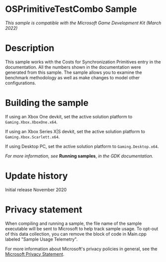 # OSPrimitiveTestCombo Sample

*This sample is compatible with the Microsoft Game Development Kit (March 2022)*

# Description

This sample works with the Costs for Synchronization Primitives entry in
the documentation. All the numbers shown in the documentation were
generated from this sample. The sample allows you to examine the
benchmark methodology as well as make changes to model other
configurations.

# Building the sample

If using an Xbox One devkit, set the active solution platform to `Gaming.Xbox.XboxOne.x64`.

If using an Xbox Series X|S devkit, set the active solution platform to `Gaming.Xbox.Scarlett.x64`.

If using Desktop PC, set the active solution platform to `Gaming.Desktop.x64`.

*For more information, see* __Running samples__, *in the GDK documentation.*

# Update history

Initial release November 2020

# Privacy statement

When compiling and running a sample, the file name of the sample
executable will be sent to Microsoft to help track sample usage. To
opt-out of this data collection, you can remove the block of code in
Main.cpp labeled "Sample Usage Telemetry".

For more information about Microsoft's privacy policies in general, see
the [Microsoft Privacy
Statement](https://privacy.microsoft.com/en-us/privacystatement/).
